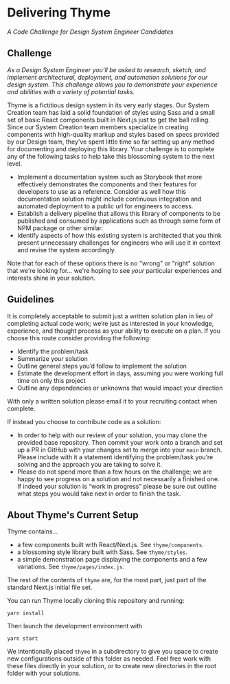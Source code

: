 # Delivering Thyme

_A Code Challenge for Design System Engineer Candidates_

## Challenge

_As a Design System Engineer you’ll be asked to research, sketch, and implement architectural, deployment, and automation solutions for our design system.
This challenge allows you to demonstrate your experience and abilities with a variety of potential tasks._

Thyme is a fictitious design system in its very early stages.
Our System Creation team has laid a solid foundation of styles using Sass and a small set of basic React components built in Next.js just to get the ball rolling.
Since our System Creation team members specialize in creating components with high-quality markup and styles based on specs provided by our Design team, they've spent little time so far setting up any method for documenting and deploying this library.
Your challenge is to complete any of the following tasks to help take this blossoming system to the next level.

- Implement a documentation system such as Storybook that more effectively demonstrates the components and their features for developers to use as a reference.
Consider as well how this documentation solution might include continuous integration and automated deployment to a public url for engineers to access.
- Establish a delivery pipeline that allows this library of components to be published and consumed by applications such as through some form of NPM package or other similar.
- Identify aspects of how this existing system is architected that you think present unnecessary challenges for engineers who will use it in context and revise the system accordingly.

Note that for each of these options there is no "wrong" or "right" solution that we're looking for... we're hoping to see _your_ particular experiences and interests shine in your solution.

## Guidelines

It is completely acceptable to submit just a written solution plan in lieu of completing actual code work; we’re just as interested in your knowledge, experience, and thought process as your ability to execute on a plan. If you choose this route consider providing the following:

- Identify the problem/task
- Summarize your solution
- Outline general steps you’d follow to implement the solution
- Estimate the development effort in days, assuming you were working full time on only this project
- Outline any dependencies or unknowns that would impact your direction

With only a written solution please email it to your recruiting contact when complete.

If instead you choose to contribute code as a solution:

- In order to help with our review of your solution, you may clone the provided base repository.
  Then commit your work onto a branch and set up a PR in GitHub with your changes set to merge into your `main` branch.
  Please include with it a statement identifying the problem/task you’re solving and the approach you are taking to solve it.
- Please do not spend more than a few hours on the challenge; we are happy to see progress on a solution and not necessarily a finished one.
  If indeed your solution is “work in progress” please be sure out outline what steps you would take next in order to finish the task.

## About Thyme's Current Setup

Thyme contains...

- a few components built with React/Next.js. See `thyme/components`.
- a blossoming style library built with Sass. See `thyme/styles`.
- a simple demonstration page displaying the components and a few variations. See `thyme/pages/index.js`.

The rest of the contents of `thyme` are, for the most part, just part of the standard Next.js initial file set.

You can run Thyme locally cloning this repository and running:

```
yarn install
```

Then launch the development environment with

```
yarn start
```

We intentionally placed `thyme` in a subdirectory to give you space to create new configurations outside of this folder as needed.
Feel free work with these files directly in your solution, or to create new directories in the root folder with your solutions.
